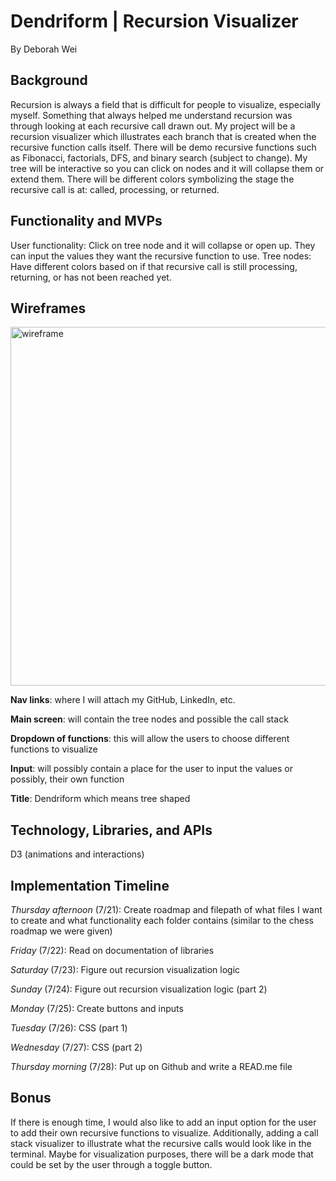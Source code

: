 # Dendriform | Recursion Visualizer
By Deborah Wei 

## Background 

Recursion is always a field that is difficult for people to visualize, especially myself. Something that always helped me understand recursion was through looking at each recursive call drawn out. My project will be a recursion visualizer which illustrates each branch that is created when the recursive function calls itself. There will be demo recursive functions such as Fibonacci, factorials, DFS, and binary search (subject to change). My tree will be interactive so you can click on nodes and it will collapse them or extend them. There will be different colors symbolizing the stage the recursive call is at: called, processing, or returned. 

## Functionality and MVPs
User functionality: Click on tree node and it will collapse or open up. They can input the values they want the recursive function to use. 
Tree nodes: Have different colors based on if that recursive call is still processing, returning, or has not been reached yet. 

## Wireframes

<img width="574" alt="wireframe" src="https://user-images.githubusercontent.com/106613342/180296416-153d95dd-9e12-4108-8f06-9a87c1a700c5.png">

**Nav links**: where I will attach my GitHub, LinkedIn, etc. 

**Main screen**: will contain the tree nodes and possible the call stack 

**Dropdown of functions**: this will allow the users to choose different functions to visualize 

**Input**: will possibly contain a place for the user to input the values or possibly, their own function 

**Title**: Dendriform which means tree shaped

## Technology, Libraries, and APIs
D3 (animations and interactions) 

## Implementation Timeline 

*Thursday afternoon* (7/21): Create roadmap and filepath of what files I want to create and what functionality each folder contains (similar to the chess roadmap we were given) 

*Friday* (7/22): Read on documentation of libraries

*Saturday* (7/23): Figure out recursion visualization logic

*Sunday* (7/24): Figure out recursion visualization logic (part 2) 

*Monday* (7/25): Create buttons and inputs 

*Tuesday* (7/26): CSS (part 1) 

*Wednesday* (7/27): CSS (part 2)

*Thursday morning* (7/28): Put up on Github and write a READ.me file


## Bonus 
 
If there is enough time, I would also like to add an input option for the user to add their own recursive functions to visualize. Additionally, adding a call stack visualizer to illustrate what the recursive calls would look like in the terminal. Maybe for visualization purposes, there will be a dark mode that could be set by the user through a toggle button. 

